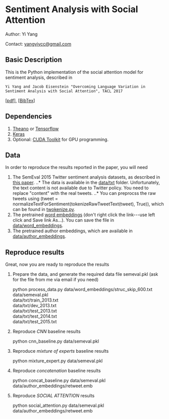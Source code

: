 # Sentiment Analysis with Social Attention

Author: Yi Yang

Contact: yangyiycc@gmail.com


## Basic Description

This is the Python implementation of the social attention model for sentiment analysis, described
in

    Yi Yang and Jacob Eisenstein "Overcoming Language Variation in Sentiment Analysis with Social Attention", TACL 2017

[[pdf]](https://arxiv.org/abs/1511.06052), [[BibTex]](#)


## Dependencies

1. [Theano](http://deeplearning.net/software/theano/) or [Tensorflow](https://www.tensorflow.org/)
2. [Keras](https://keras.io/)
3. Optional: [CUDA Toolkit](http://docs.nvidia.com/cuda/) for GPU programming.


## Data

In order to reproduce the results reported in the paper, you will need

1. The SemEval 2015 Twitter sentiment analysis datasets, as described in [this paper](http://www.anthology.aclweb.org/S/S15/S15-2078.pdf). 
..* The data is available in the [data/txt](https://github.com/yiyang-gt/social-attention/data/txt) folder. Unfortunately, the text content is not available due to Twitter policy. You need to replace "content" with the real tweets. 
..* You can preprocss the raw tweets using (tweet = normalizeTextForSentiment(tokenizeRawTweetText(tweet), True)), which can be found in [twokenize.py](https://github.com/yiyang-gt/social-attention/twokenize.py).
2. The pretrained [word embeddings](https://www.l2f.inesc-id.pt/~wlin/public/embeddings/struc_skip_600.txt) (don't right click the link---use left click and Save link As...). You can save the file in [data/word_embeddings](https://github.com/yiyang-gt/social-attention/data/word_embeddings).
3. The pretrained author embeddings, which are available in [data/author_embeddings](https://github.com/yiyang-gt/social-attention/data/author_embeddings).


## Reproduce results

Great, now you are ready to reproduce the results

1. Prepare the data, and generate the required data file semeval.pkl (ask for the file from me via email if you need)

    python process_data.py data/word_embeddings/struc_skip_600.txt \
                           data/semeval.pkl \
                           data/txt/train_2013.txt \
                           data/txt/dev_2013.txt \
                           data/txt/test_2013.txt \
                           data/txt/test_2014.txt \
                           data/txt/test_2015.txt 

2. Reproduce *CNN* baseline results

    python cnn_baseline.py data/semeval.pkl 
 
3. Reproduce *mixture of experts* baseline results

    python mixture_expert.py data/semeval.pkl 

4. Reproduce *concatenation* baseline results

    python concat_baseline.py data/semeval.pkl data/author_embeddings/retweet.emb

5. Reproduce *SOCIAL ATTENTION* results

    python social_attention.py data/semeval.pkl data/author_embeddings/retweet.emb

